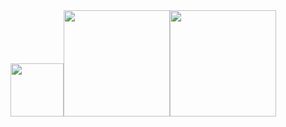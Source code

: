 <div align="center"><img height=85px src="https://readme-typing-svg.herokuapp.com?center=true&vCenter=true&lines=ihack+5+is+available!"><img height=170px src="https://github-readme-stats.vercel.app/api?username=HEY&theme=buefy&locale=en"><img height=170px src="https://github-readme-stats.vercel.app/api/top-langs/?username=HEY&theme=buefy&locale=en"></div>
<!--
**HEY/HEY** is a ✨ _special_ ✨ repository because its `README.md` (this file) appears on your GitHub profile.

Here are some ideas to get you started:

- 🔭 I’m currently working on ...
- 🌱 I’m currently learning ...
- 👯 I’m looking to collaborate on ...
- 🤔 I’m looking for help with ...
- 💬 Ask me about ...
- 📫 How to reach me: ...
- 😄 Pronouns: ...
- ⚡ Fun fact: ...
-->
